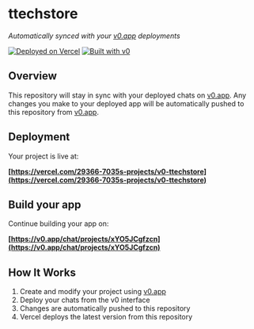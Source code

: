 # ttechstore

*Automatically synced with your [v0.app](https://v0.app) deployments*

[![Deployed on Vercel](https://img.shields.io/badge/Deployed%20on-Vercel-black?style=for-the-badge&logo=vercel)](https://vercel.com/29366-7035s-projects/v0-ttechstore)
[![Built with v0](https://img.shields.io/badge/Built%20with-v0.app-black?style=for-the-badge)](https://v0.app/chat/projects/xYO5JCgfzcn)

## Overview

This repository will stay in sync with your deployed chats on [v0.app](https://v0.app).
Any changes you make to your deployed app will be automatically pushed to this repository from [v0.app](https://v0.app).

## Deployment

Your project is live at:

**[https://vercel.com/29366-7035s-projects/v0-ttechstore](https://vercel.com/29366-7035s-projects/v0-ttechstore)**

## Build your app

Continue building your app on:

**[https://v0.app/chat/projects/xYO5JCgfzcn](https://v0.app/chat/projects/xYO5JCgfzcn)**

## How It Works

1. Create and modify your project using [v0.app](https://v0.app)
2. Deploy your chats from the v0 interface
3. Changes are automatically pushed to this repository
4. Vercel deploys the latest version from this repository
